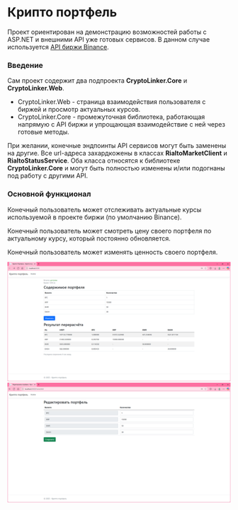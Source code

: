 # Крипто портфель 

Проект ориентирован на демонстрацию возможностей работы с ASP.NET и внешними API уже готовых сервисов. В данном случае используется [API биржи Binance](https://www.binance.com/en/binance-api).

### Введение

Сам проект содержит два подпроекта __CryptoLinker.Core__ и __CryptoLinker.Web__.
* CryptoLinker.Web - страница взаимодействия пользователя с биржей и просмотр актуальных курсов.
* CryptoLinker.Core - промежуточная библиотека, работающая напрямую с API биржи и упрощающая взаимодействие с ней через готовые методы.

При желании, конечные эндпоинты API сервисов могут быть заменены на другие. Все url-адреса захардкожены в классах __RialtoMarketClient__ и  __RialtoStatusService__. Оба класса относятся к библиотеке __CryptoLinker.Core__ и могут быть полностью изменены и/или подогнаны под работу с другими API.

### Основной функционал

Конечный пользователь может отслеживать актуальные курсы используемой в проекте биржи (по умолчанию Binance).

Конечный пользователь может смотреть цену своего портфеля по актуальному курсу, который постоянно обновляется.

Конечный пользователь может изменять ценность своего портфеля.

![](preview.png)
![](edit.png)